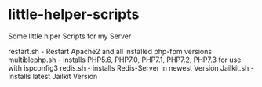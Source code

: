 # little-helper-scripts
Some little hlper Scripts for my Server

restart.sh          - Restart Apache2 and all installed php-fpm versions
multiblephp.sh      - installs PHP5.6, PHP7.0, PHP7.1, PHP7.2, PHP7.3 for use with ispconfig3
redis.sh            - installs Redis-Server in newest Version
Jailkit.sh          - Installs latest Jailkit Version
